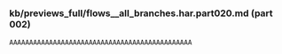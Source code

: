 ### kb/previews_full/flows__all_branches.har.part020.md (part 002)

```md
AAAAAAAAAAAAAAAAAAAAAAAAAAAAAAAAAAAAAAAAAAAAAA
```

```
